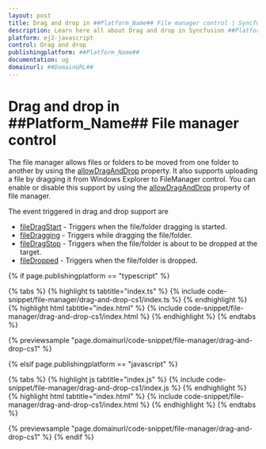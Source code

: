 ```yaml
---
layout: post
title: Drag and drop in ##Platform_Name## File manager control | Syncfusion
description: Learn here all about Drag and drop in Syncfusion ##Platform_Name## File manager control of Syncfusion Essential JS 2 and more.
platform: ej2-javascript
control: Drag and drop 
publishingplatform: ##Platform_Name##
documentation: ug
domainurl: ##DomainURL##
---
```


# Drag and drop in ##Platform_Name## File manager control

The file manager allows files or folders to be moved from one folder to another by using the  [allowDragAndDrop](../api/file-manager/#allowdraganddrop) property. It also supports uploading a file by dragging it from Windows Explorer to  FileManager control. You can enable or disable this support by using the [allowDragAndDrop](../api/file-manager/#allowdraganddrop) property of file manager.

The event triggered in drag and drop support are

* [fileDragStart](../api/file-manager/#filedragstart) - Triggers when the file/folder dragging is started.
* [fileDragging](../api/file-manager/#filedragging) - Triggers while dragging the file/folder.
* [fileDragStop](../api/file-manager/#filedragstop) - Triggers when the file/folder is about to be dropped at the target.
* [fileDropped](../api/file-manager/#filedropped) - Triggers when the file/folder is dropped.

{% if page.publishingplatform == "typescript" %}

 {% tabs %}
{% highlight ts tabtitle="index.ts" %}
{% include code-snippet/file-manager/drag-and-drop-cs1/index.ts %}
{% endhighlight %}
{% highlight html tabtitle="index.html" %}
{% include code-snippet/file-manager/drag-and-drop-cs1/index.html %}
{% endhighlight %}
{% endtabs %}
        
{% previewsample "page.domainurl/code-snippet/file-manager/drag-and-drop-cs1" %}

{% elsif page.publishingplatform == "javascript" %}

{% tabs %}
{% highlight js tabtitle="index.js" %}
{% include code-snippet/file-manager/drag-and-drop-cs1/index.js %}
{% endhighlight %}
{% highlight html tabtitle="index.html" %}
{% include code-snippet/file-manager/drag-and-drop-cs1/index.html %}
{% endhighlight %}
{% endtabs %}

{% previewsample "page.domainurl/code-snippet/file-manager/drag-and-drop-cs1" %}
{% endif %}